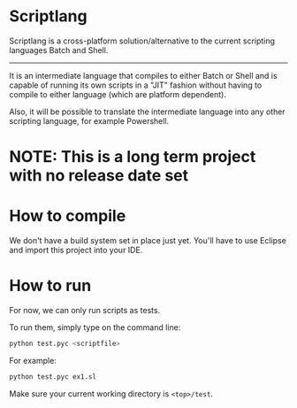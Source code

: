 # Scriptlang

Scriptlang is a cross-platform solution/alternative to the current scripting languages Batch and Shell.

___
It is an intermediate language that compiles to either Batch or Shell and is capable of running its own scripts in a "JIT" fashion without having to compile to either language (which are platform dependent).

Also, it will be possible to translate the intermediate language into any other scripting language, for example Powershell.

# NOTE: This is a long term project with no release date set  

# How to compile

We don't have a build system set in place just yet. You'll have to use Eclipse and import this project into your IDE. 

# How to run  

For now, we can only run scripts as tests.  

To run them, simply type on the command line:  

```bash
python test.pyc <scriptfile>
```

For example:

```bash
python test.pyc ex1.sl
```

Make sure your current working directory is `<top>/test`.
